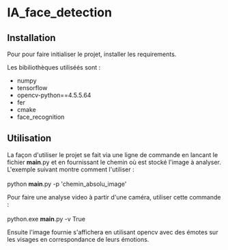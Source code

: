 # IA_face_detection
## Installation
Pour pour faire initialiser le projet, installer les requirements.

Les bibiliothèques utiliséés sont :
* numpy
* tensorflow
* opencv-python==4.5.5.64
* fer
* cmake
* face_recognition

## Utilisation
La façon d'utiliser le projet se fait via une ligne de commande en lancant le fichier __main__.py et en fournissant le chemin où est stocké l'image à analyser. 
L'exemple suivant montre comment l'utiliser : </br> </br>
   python __main__.py -p 'chemin_absolu_image'
   
Pour faire une analyse video à partir d'une caméra, utiliser cette commande : </br> </br>
   python.exe __main__.py -v True

Ensuite l'image fournie s'affichera en utilisant opencv avec des émotes sur les visages en correspondance de leurs émotions.
